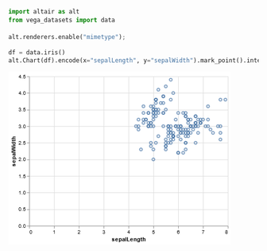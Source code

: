 ```python
import altair as alt
from vega_datasets import data

alt.renderers.enable("mimetype");
```


```python
df = data.iris()
alt.Chart(df).encode(x="sepalLength", y="sepalWidth").mark_point().interactive()
```




    
![png](.attachments/nbvconvert_test_1_0.png)
    




```python

```
